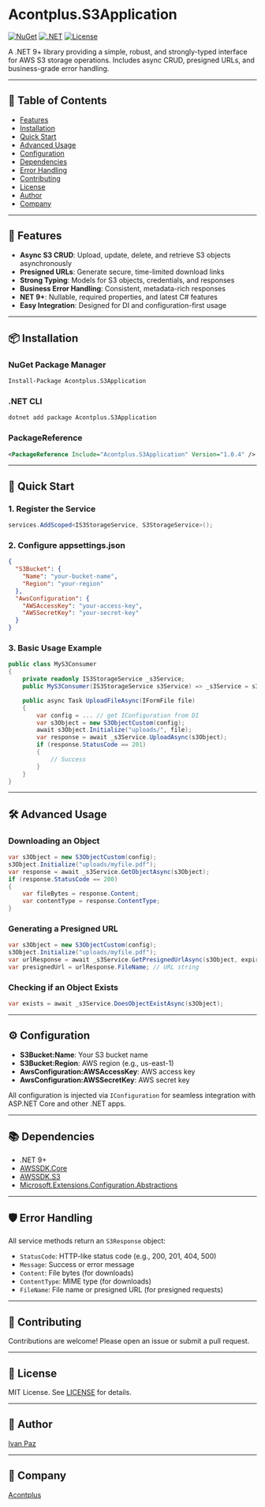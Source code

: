 # Acontplus.S3Application

[![NuGet](https://img.shields.io/nuget/v/Acontplus.S3Application.svg)](https://www.nuget.org/packages/Acontplus.S3Application)
[![.NET](https://img.shields.io/badge/.NET-9.0-blue.svg)](https://dotnet.microsoft.com/download/dotnet/9.0)
[![License](https://img.shields.io/badge/license-MIT-green.svg)](LICENSE)

A .NET 9+ library providing a simple, robust, and strongly-typed interface for AWS S3 storage operations. Includes async CRUD, presigned URLs, and business-grade error handling.

---

## 📑 Table of Contents
- [Features](#features)
- [Installation](#installation)
- [Quick Start](#quick-start)
- [Advanced Usage](#advanced-usage)
- [Configuration](#configuration)
- [Dependencies](#dependencies)
- [Error Handling](#error-handling)
- [Contributing](#contributing)
- [License](#license)
- [Author](#author)
- [Company](#company)

---

## 🚀 Features
- **Async S3 CRUD**: Upload, update, delete, and retrieve S3 objects asynchronously
- **Presigned URLs**: Generate secure, time-limited download links
- **Strong Typing**: Models for S3 objects, credentials, and responses
- **Business Error Handling**: Consistent, metadata-rich responses
- **NET 9+**: Nullable, required properties, and latest C# features
- **Easy Integration**: Designed for DI and configuration-first usage

---

## 📦 Installation

### NuGet Package Manager
```bash
Install-Package Acontplus.S3Application
```

### .NET CLI
```bash
dotnet add package Acontplus.S3Application
```

### PackageReference
```xml
<PackageReference Include="Acontplus.S3Application" Version="1.0.4" />
```

---

## 🎯 Quick Start

### 1. Register the Service
```csharp
services.AddScoped<IS3StorageService, S3StorageService>();
```

### 2. Configure appsettings.json
```json
{
  "S3Bucket": {
    "Name": "your-bucket-name",
    "Region": "your-region"
  },
  "AwsConfiguration": {
    "AWSAccessKey": "your-access-key",
    "AWSSecretKey": "your-secret-key"
  }
}
```

### 3. Basic Usage Example
```csharp
public class MyS3Consumer
{
    private readonly IS3StorageService _s3Service;
    public MyS3Consumer(IS3StorageService s3Service) => _s3Service = s3Service;

    public async Task UploadFileAsync(IFormFile file)
    {
        var config = ... // get IConfiguration from DI
        var s3Object = new S3ObjectCustom(config);
        await s3Object.Initialize("uploads/", file);
        var response = await _s3Service.UploadAsync(s3Object);
        if (response.StatusCode == 201)
        {
            // Success
        }
    }
}
```

---

## 🛠️ Advanced Usage

### Downloading an Object
```csharp
var s3Object = new S3ObjectCustom(config);
s3Object.Initialize("uploads/myfile.pdf");
var response = await _s3Service.GetObjectAsync(s3Object);
if (response.StatusCode == 200)
{
    var fileBytes = response.Content;
    var contentType = response.ContentType;
}
```

### Generating a Presigned URL
```csharp
var s3Object = new S3ObjectCustom(config);
s3Object.Initialize("uploads/myfile.pdf");
var urlResponse = await _s3Service.GetPresignedUrlAsync(s3Object, expirationInMinutes: 30);
var presignedUrl = urlResponse.FileName; // URL string
```

### Checking if an Object Exists
```csharp
var exists = await _s3Service.DoesObjectExistAsync(s3Object);
```

---

## ⚙️ Configuration
- **S3Bucket:Name**: Your S3 bucket name
- **S3Bucket:Region**: AWS region (e.g., us-east-1)
- **AwsConfiguration:AWSAccessKey**: AWS access key
- **AwsConfiguration:AWSSecretKey**: AWS secret key

All configuration is injected via `IConfiguration` for seamless integration with ASP.NET Core and other .NET apps.

---

## 📚 Dependencies
- .NET 9+
- [AWSSDK.Core](https://www.nuget.org/packages/AWSSDK.Core)
- [AWSSDK.S3](https://www.nuget.org/packages/AWSSDK.S3)
- [Microsoft.Extensions.Configuration.Abstractions](https://www.nuget.org/packages/Microsoft.Extensions.Configuration.Abstractions)

---

## 🛡️ Error Handling
All service methods return an `S3Response` object:
- `StatusCode`: HTTP-like status code (e.g., 200, 201, 404, 500)
- `Message`: Success or error message
- `Content`: File bytes (for downloads)
- `ContentType`: MIME type (for downloads)
- `FileName`: File name or presigned URL (for presigned requests)

---

## 🤝 Contributing
Contributions are welcome! Please open an issue or submit a pull request.

---

## 📄 License
MIT License. See [LICENSE](../LICENSE) for details.

---

## 👤 Author
[Ivan Paz](https://linktr.ee/iferpaz7)

---

## 🏢 Company
[Acontplus](https://www.acontplus.com)
